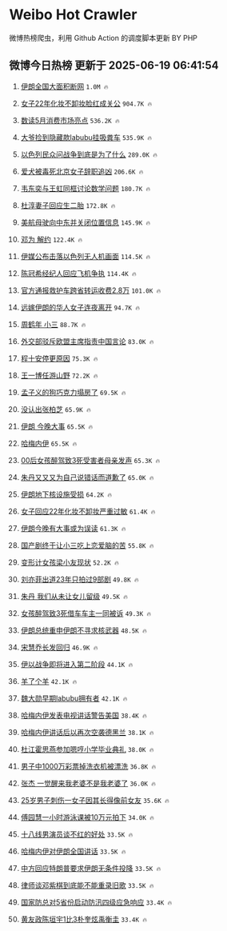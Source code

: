 # Weibo Hot Crawler 



微博热榜爬虫，利用 Github Action 的调度脚本更新 BY PHP 


## 微博今日热榜 更新于 2025-06-19 06:41:54 
1. [伊朗全国大面积断网](https://s.weibo.com/weibo?q=%23%E4%BC%8A%E6%9C%97%E5%85%A8%E5%9B%BD%E5%A4%A7%E9%9D%A2%E7%A7%AF%E6%96%AD%E7%BD%91%23&t=31&band_rank=1&Refer=top) `1.0M 🔥` 

1. [女子22年化妆不卸妆脸红成关公](https://s.weibo.com/weibo?q=%23%E5%A5%B3%E5%AD%9022%E5%B9%B4%E5%8C%96%E5%A6%86%E4%B8%8D%E5%8D%B8%E5%A6%86%E8%84%B8%E7%BA%A2%E6%88%90%E5%85%B3%E5%85%AC%23&t=31&band_rank=2&Refer=top) `904.7K 🔥` 

1. [数读5月消费市场亮点](https://s.weibo.com/weibo?q=%23%E6%95%B0%E8%AF%BB5%E6%9C%88%E6%B6%88%E8%B4%B9%E5%B8%82%E5%9C%BA%E4%BA%AE%E7%82%B9%23&t=31&band_rank=3&Refer=top) `536.2K 🔥` 

1. [大爷捡到隐藏款labubu挂吸粪车](https://s.weibo.com/weibo?q=%23%E5%A4%A7%E7%88%B7%E6%8D%A1%E5%88%B0%E9%9A%90%E8%97%8F%E6%AC%BElabubu%E6%8C%82%E5%90%B8%E7%B2%AA%E8%BD%A6%23&t=31&band_rank=4&Refer=top) `535.9K 🔥` 

1. [以色列民众问战争到底是为了什么](https://s.weibo.com/weibo?q=%23%E4%BB%A5%E8%89%B2%E5%88%97%E6%B0%91%E4%BC%97%E9%97%AE%E6%88%98%E4%BA%89%E5%88%B0%E5%BA%95%E6%98%AF%E4%B8%BA%E4%BA%86%E4%BB%80%E4%B9%88%23&t=31&band_rank=5&Refer=top) `289.0K 🔥` 

1. [爱犬被毒死北京女子辞职追凶](https://s.weibo.com/weibo?q=%23%E7%88%B1%E7%8A%AC%E8%A2%AB%E6%AF%92%E6%AD%BB%E5%8C%97%E4%BA%AC%E5%A5%B3%E5%AD%90%E8%BE%9E%E8%81%8C%E8%BF%BD%E5%87%B6%23&t=31&band_rank=6&Refer=top) `206.6K 🔥` 

1. [韦东奕与王虹同框讨论数学问题](https://s.weibo.com/weibo?q=%23%E9%9F%A6%E4%B8%9C%E5%A5%95%E4%B8%8E%E7%8E%8B%E8%99%B9%E5%90%8C%E6%A1%86%E8%AE%A8%E8%AE%BA%E6%95%B0%E5%AD%A6%E9%97%AE%E9%A2%98%23&t=31&band_rank=7&Refer=top) `180.7K 🔥` 

1. [杜淳妻子回应生二胎](https://s.weibo.com/weibo?q=%23%E6%9D%9C%E6%B7%B3%E5%A6%BB%E5%AD%90%E5%9B%9E%E5%BA%94%E7%94%9F%E4%BA%8C%E8%83%8E%23&t=31&band_rank=8&Refer=top) `172.8K 🔥` 

1. [美航母驶向中东并关闭位置信息](https://s.weibo.com/weibo?q=%23%E7%BE%8E%E8%88%AA%E6%AF%8D%E9%A9%B6%E5%90%91%E4%B8%AD%E4%B8%9C%E5%B9%B6%E5%85%B3%E9%97%AD%E4%BD%8D%E7%BD%AE%E4%BF%A1%E6%81%AF%23&t=31&band_rank=9&Refer=top) `145.9K 🔥` 

1. [邓为 解约](https://s.weibo.com/weibo?q=%E9%82%93%E4%B8%BA%20%E8%A7%A3%E7%BA%A6&t=31&band_rank=10&Refer=top) `122.4K 🔥` 

1. [伊媒公布击落以色列无人机画面](https://s.weibo.com/weibo?q=%23%E4%BC%8A%E5%AA%92%E5%85%AC%E5%B8%83%E5%87%BB%E8%90%BD%E4%BB%A5%E8%89%B2%E5%88%97%E6%97%A0%E4%BA%BA%E6%9C%BA%E7%94%BB%E9%9D%A2%23&t=31&band_rank=11&Refer=top) `114.5K 🔥` 

1. [陈冠希经纪人回应飞机争执](https://s.weibo.com/weibo?q=%23%E9%99%88%E5%86%A0%E5%B8%8C%E7%BB%8F%E7%BA%AA%E4%BA%BA%E5%9B%9E%E5%BA%94%E9%A3%9E%E6%9C%BA%E4%BA%89%E6%89%A7%23&t=31&band_rank=12&Refer=top) `114.4K 🔥` 

1. [官方通报救护车跨省转运收费2.8万](https://s.weibo.com/weibo?q=%23%E5%AE%98%E6%96%B9%E9%80%9A%E6%8A%A5%E6%95%91%E6%8A%A4%E8%BD%A6%E8%B7%A8%E7%9C%81%E8%BD%AC%E8%BF%90%E6%94%B6%E8%B4%B92.8%E4%B8%87%23&t=31&band_rank=13&Refer=top) `101.0K 🔥` 

1. [远嫁伊朗的华人女子连夜离开](https://s.weibo.com/weibo?q=%23%E8%BF%9C%E5%AB%81%E4%BC%8A%E6%9C%97%E7%9A%84%E5%8D%8E%E4%BA%BA%E5%A5%B3%E5%AD%90%E8%BF%9E%E5%A4%9C%E7%A6%BB%E5%BC%80%23&t=31&band_rank=14&Refer=top) `94.7K 🔥` 

1. [周鹤年 小三](https://s.weibo.com/weibo?q=%E5%91%A8%E9%B9%A4%E5%B9%B4%20%E5%B0%8F%E4%B8%89&t=31&band_rank=15&Refer=top) `88.7K 🔥` 

1. [外交部驳斥欧盟主席指责中国言论](https://s.weibo.com/weibo?q=%23%E5%A4%96%E4%BA%A4%E9%83%A8%E9%A9%B3%E6%96%A5%E6%AC%A7%E7%9B%9F%E4%B8%BB%E5%B8%AD%E6%8C%87%E8%B4%A3%E4%B8%AD%E5%9B%BD%E8%A8%80%E8%AE%BA%23&t=31&band_rank=16&Refer=top) `83.0K 🔥` 

1. [程十安停更原因](https://s.weibo.com/weibo?q=%E7%A8%8B%E5%8D%81%E5%AE%89%E5%81%9C%E6%9B%B4%E5%8E%9F%E5%9B%A0&t=31&band_rank=17&Refer=top) `75.3K 🔥` 

1. [王一博任游山野](https://s.weibo.com/weibo?q=%23%E7%8E%8B%E4%B8%80%E5%8D%9A%E4%BB%BB%E6%B8%B8%E5%B1%B1%E9%87%8E%23&t=31&band_rank=18&Refer=top) `72.2K 🔥` 

1. [孟子义的狗巧克力塌房了](https://s.weibo.com/weibo?q=%E5%AD%9F%E5%AD%90%E4%B9%89%E7%9A%84%E7%8B%97%E5%B7%A7%E5%85%8B%E5%8A%9B%E5%A1%8C%E6%88%BF%E4%BA%86&t=31&band_rank=19&Refer=top) `69.5K 🔥` 

1. [没认出张柏芝](https://s.weibo.com/weibo?q=%E6%B2%A1%E8%AE%A4%E5%87%BA%E5%BC%A0%E6%9F%8F%E8%8A%9D&t=31&band_rank=20&Refer=top) `65.9K 🔥` 

1. [伊朗 今晚大事](https://s.weibo.com/weibo?q=%E4%BC%8A%E6%9C%97%20%E4%BB%8A%E6%99%9A%E5%A4%A7%E4%BA%8B&t=31&band_rank=21&Refer=top) `65.5K 🔥` 

1. [哈梅内伊](https://s.weibo.com/weibo?q=%E5%93%88%E6%A2%85%E5%86%85%E4%BC%8A&t=31&band_rank=22&Refer=top) `65.5K 🔥` 

1. [00后女孩醉驾致3死受害者母亲发声](https://s.weibo.com/weibo?q=%2300%E5%90%8E%E5%A5%B3%E5%AD%A9%E9%86%89%E9%A9%BE%E8%87%B43%E6%AD%BB%E5%8F%97%E5%AE%B3%E8%80%85%E6%AF%8D%E4%BA%B2%E5%8F%91%E5%A3%B0%23&t=31&band_rank=23&Refer=top) `65.3K 🔥` 

1. [朱丹又又又为自己说错话而道歉了](https://s.weibo.com/weibo?q=%E6%9C%B1%E4%B8%B9%E5%8F%88%E5%8F%88%E5%8F%88%E4%B8%BA%E8%87%AA%E5%B7%B1%E8%AF%B4%E9%94%99%E8%AF%9D%E8%80%8C%E9%81%93%E6%AD%89%E4%BA%86&t=31&band_rank=24&Refer=top) `65.0K 🔥` 

1. [伊朗地下核设施受损](https://s.weibo.com/weibo?q=%23%E4%BC%8A%E6%9C%97%E5%9C%B0%E4%B8%8B%E6%A0%B8%E8%AE%BE%E6%96%BD%E5%8F%97%E6%8D%9F%23&t=31&band_rank=25&Refer=top) `64.2K 🔥` 

1. [女子回应22年化妆不卸妆严重过敏](https://s.weibo.com/weibo?q=%23%E5%A5%B3%E5%AD%90%E5%9B%9E%E5%BA%9422%E5%B9%B4%E5%8C%96%E5%A6%86%E4%B8%8D%E5%8D%B8%E5%A6%86%E4%B8%A5%E9%87%8D%E8%BF%87%E6%95%8F%23&t=31&band_rank=26&Refer=top) `61.4K 🔥` 

1. [伊朗今晚有大事或为误读](https://s.weibo.com/weibo?q=%E4%BC%8A%E6%9C%97%E4%BB%8A%E6%99%9A%E6%9C%89%E5%A4%A7%E4%BA%8B%E6%88%96%E4%B8%BA%E8%AF%AF%E8%AF%BB&t=31&band_rank=27&Refer=top) `61.3K 🔥` 

1. [国产剧终于让小三吃上恋爱脑的苦](https://s.weibo.com/weibo?q=%E5%9B%BD%E4%BA%A7%E5%89%A7%E7%BB%88%E4%BA%8E%E8%AE%A9%E5%B0%8F%E4%B8%89%E5%90%83%E4%B8%8A%E6%81%8B%E7%88%B1%E8%84%91%E7%9A%84%E8%8B%A6&t=31&band_rank=28&Refer=top) `55.8K 🔥` 

1. [变形计女孩梁小友现状](https://s.weibo.com/weibo?q=%23%E5%8F%98%E5%BD%A2%E8%AE%A1%E5%A5%B3%E5%AD%A9%E6%A2%81%E5%B0%8F%E5%8F%8B%E7%8E%B0%E7%8A%B6%23&t=31&band_rank=29&Refer=top) `52.2K 🔥` 

1. [刘亦菲出道23年只拍过9部剧](https://s.weibo.com/weibo?q=%23%E5%88%98%E4%BA%A6%E8%8F%B2%E5%87%BA%E9%81%9323%E5%B9%B4%E5%8F%AA%E6%8B%8D%E8%BF%879%E9%83%A8%E5%89%A7%23&t=31&band_rank=30&Refer=top) `49.8K 🔥` 

1. [朱丹 我们从未让女儿留级](https://s.weibo.com/weibo?q=%E6%9C%B1%E4%B8%B9%20%E6%88%91%E4%BB%AC%E4%BB%8E%E6%9C%AA%E8%AE%A9%E5%A5%B3%E5%84%BF%E7%95%99%E7%BA%A7&t=31&band_rank=31&Refer=top) `49.5K 🔥` 

1. [女孩醉驾致3死借车车主一同被诉](https://s.weibo.com/weibo?q=%23%E5%A5%B3%E5%AD%A9%E9%86%89%E9%A9%BE%E8%87%B43%E6%AD%BB%E5%80%9F%E8%BD%A6%E8%BD%A6%E4%B8%BB%E4%B8%80%E5%90%8C%E8%A2%AB%E8%AF%89%23&t=31&band_rank=32&Refer=top) `49.3K 🔥` 

1. [伊朗总统重申伊朗不寻求核武器](https://s.weibo.com/weibo?q=%E4%BC%8A%E6%9C%97%E6%80%BB%E7%BB%9F%E9%87%8D%E7%94%B3%E4%BC%8A%E6%9C%97%E4%B8%8D%E5%AF%BB%E6%B1%82%E6%A0%B8%E6%AD%A6%E5%99%A8&t=31&band_rank=33&Refer=top) `48.5K 🔥` 

1. [宋慧乔长发回归](https://s.weibo.com/weibo?q=%23%E5%AE%8B%E6%85%A7%E4%B9%94%E9%95%BF%E5%8F%91%E5%9B%9E%E5%BD%92%23&t=31&band_rank=34&Refer=top) `46.9K 🔥` 

1. [伊以战争即将进入第二阶段](https://s.weibo.com/weibo?q=%E4%BC%8A%E4%BB%A5%E6%88%98%E4%BA%89%E5%8D%B3%E5%B0%86%E8%BF%9B%E5%85%A5%E7%AC%AC%E4%BA%8C%E9%98%B6%E6%AE%B5&t=31&band_rank=35&Refer=top) `44.1K 🔥` 

1. [羊了个羊](https://s.weibo.com/weibo?q=%23%E7%BE%8A%E4%BA%86%E4%B8%AA%E7%BE%8A%23&t=31&band_rank=36&Refer=top) `42.1K 🔥` 

1. [魏大勋早期labubu拥有者](https://s.weibo.com/weibo?q=%23%E9%AD%8F%E5%A4%A7%E5%8B%8B%E6%97%A9%E6%9C%9Flabubu%E6%8B%A5%E6%9C%89%E8%80%85%23&t=31&band_rank=37&Refer=top) `42.1K 🔥` 

1. [哈梅内伊发表电视讲话警告美国](https://s.weibo.com/weibo?q=%23%E5%93%88%E6%A2%85%E5%86%85%E4%BC%8A%E5%8F%91%E8%A1%A8%E7%94%B5%E8%A7%86%E8%AE%B2%E8%AF%9D%E8%AD%A6%E5%91%8A%E7%BE%8E%E5%9B%BD%23&t=31&band_rank=38&Refer=top) `38.4K 🔥` 

1. [哈梅内伊讲话后以再次空袭德黑兰](https://s.weibo.com/weibo?q=%23%E5%93%88%E6%A2%85%E5%86%85%E4%BC%8A%E8%AE%B2%E8%AF%9D%E5%90%8E%E4%BB%A5%E5%86%8D%E6%AC%A1%E7%A9%BA%E8%A2%AD%E5%BE%B7%E9%BB%91%E5%85%B0%23&t=31&band_rank=39&Refer=top) `38.1K 🔥` 

1. [杜江霍思燕参加嗯哼小学毕业典礼](https://s.weibo.com/weibo?q=%23%E6%9D%9C%E6%B1%9F%E9%9C%8D%E6%80%9D%E7%87%95%E5%8F%82%E5%8A%A0%E5%97%AF%E5%93%BC%E5%B0%8F%E5%AD%A6%E6%AF%95%E4%B8%9A%E5%85%B8%E7%A4%BC%23&t=31&band_rank=40&Refer=top) `38.0K 🔥` 

1. [男子中1000万彩票掉洗衣机被漂洗](https://s.weibo.com/weibo?q=%23%E7%94%B7%E5%AD%90%E4%B8%AD1000%E4%B8%87%E5%BD%A9%E7%A5%A8%E6%8E%89%E6%B4%97%E8%A1%A3%E6%9C%BA%E8%A2%AB%E6%BC%82%E6%B4%97%23&t=31&band_rank=41&Refer=top) `36.8K 🔥` 

1. [张杰 一觉醒来我老婆不是我老婆了](https://s.weibo.com/weibo?q=%E5%BC%A0%E6%9D%B0%20%E4%B8%80%E8%A7%89%E9%86%92%E6%9D%A5%E6%88%91%E8%80%81%E5%A9%86%E4%B8%8D%E6%98%AF%E6%88%91%E8%80%81%E5%A9%86%E4%BA%86&t=31&band_rank=42&Refer=top) `36.0K 🔥` 

1. [25岁男子刺伤一女子因其长得像前女友](https://s.weibo.com/weibo?q=%2325%E5%B2%81%E7%94%B7%E5%AD%90%E5%88%BA%E4%BC%A4%E4%B8%80%E5%A5%B3%E5%AD%90%E5%9B%A0%E5%85%B6%E9%95%BF%E5%BE%97%E5%83%8F%E5%89%8D%E5%A5%B3%E5%8F%8B%23&t=31&band_rank=43&Refer=top) `35.6K 🔥` 

1. [傅园慧一小时游泳课被10万元拍下](https://s.weibo.com/weibo?q=%23%E5%82%85%E5%9B%AD%E6%85%A7%E4%B8%80%E5%B0%8F%E6%97%B6%E6%B8%B8%E6%B3%B3%E8%AF%BE%E8%A2%AB10%E4%B8%87%E5%85%83%E6%8B%8D%E4%B8%8B%23&t=31&band_rank=44&Refer=top) `34.0K 🔥` 

1. [十八线男演员谈不红的好处](https://s.weibo.com/weibo?q=%E5%8D%81%E5%85%AB%E7%BA%BF%E7%94%B7%E6%BC%94%E5%91%98%E8%B0%88%E4%B8%8D%E7%BA%A2%E7%9A%84%E5%A5%BD%E5%A4%84&t=31&band_rank=45&Refer=top) `33.5K 🔥` 

1. [哈梅内伊对伊朗全国讲话](https://s.weibo.com/weibo?q=%23%E5%93%88%E6%A2%85%E5%86%85%E4%BC%8A%E5%AF%B9%E4%BC%8A%E6%9C%97%E5%85%A8%E5%9B%BD%E8%AE%B2%E8%AF%9D%23&t=31&band_rank=46&Refer=top) `33.5K 🔥` 

1. [中方回应特朗普要求伊朗无条件投降](https://s.weibo.com/weibo?q=%23%E4%B8%AD%E6%96%B9%E5%9B%9E%E5%BA%94%E7%89%B9%E6%9C%97%E6%99%AE%E8%A6%81%E6%B1%82%E4%BC%8A%E6%9C%97%E6%97%A0%E6%9D%A1%E4%BB%B6%E6%8A%95%E9%99%8D%23&t=31&band_rank=47&Refer=top) `33.5K 🔥` 

1. [律师谈邓紫棋到底能不能重录旧歌](https://s.weibo.com/weibo?q=%23%E5%BE%8B%E5%B8%88%E8%B0%88%E9%82%93%E7%B4%AB%E6%A3%8B%E5%88%B0%E5%BA%95%E8%83%BD%E4%B8%8D%E8%83%BD%E9%87%8D%E5%BD%95%E6%97%A7%E6%AD%8C%23&t=31&band_rank=48&Refer=top) `33.5K 🔥` 

1. [国家防总对5省份启动防汛四级应急响应](https://s.weibo.com/weibo?q=%23%E5%9B%BD%E5%AE%B6%E9%98%B2%E6%80%BB%E5%AF%B95%E7%9C%81%E4%BB%BD%E5%90%AF%E5%8A%A8%E9%98%B2%E6%B1%9B%E5%9B%9B%E7%BA%A7%E5%BA%94%E6%80%A5%E5%93%8D%E5%BA%94%23&t=31&band_rank=49&Refer=top) `33.4K 🔥` 

1. [黄友政陈垣宇1比3朴奎炫禹衡圭](https://s.weibo.com/weibo?q=%23%E9%BB%84%E5%8F%8B%E6%94%BF%E9%99%88%E5%9E%A3%E5%AE%871%E6%AF%943%E6%9C%B4%E5%A5%8E%E7%82%AB%E7%A6%B9%E8%A1%A1%E5%9C%AD%23&t=31&band_rank=50&Refer=top) `33.4K 🔥` 

